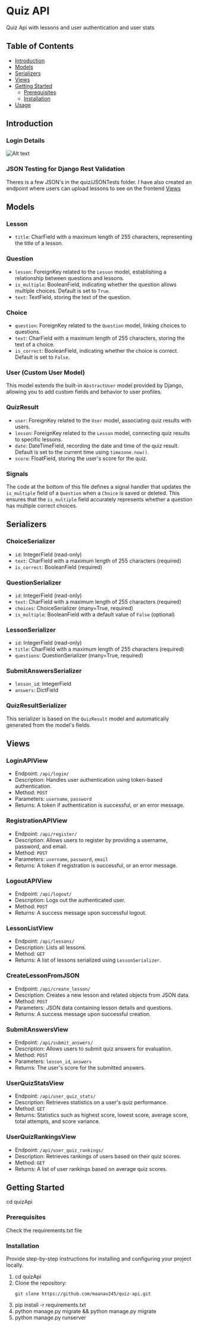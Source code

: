 # Quiz API

Quiz Api with lessons and user authentication and user stats

## Table of Contents

- [Introduction](#introduction)
- [Models](#models)
- [Serializers](#serializers)
- [Views](#views)
- [Getting Started](#getting-started)
  - [Prerequisites](#prerequisites)
  - [Installation](#installation)
- [Usage](#usage)

## Introduction

### Login Details

![Alt text](image.png)

### JSON Testing for Django Rest Validation

Theres is a few JSON's in the quiz/JSONTests folder. I have also created an endpoint where users can upload lessons
to see on the frontend
[Views](##CreateLessonFromJSON)

## Models

### Lesson

- `title`: CharField with a maximum length of 255 characters, representing the title of a lesson.

### Question

- `lesson`: ForeignKey related to the `Lesson` model, establishing a relationship between questions and lessons.
- `is_multiple`: BooleanField, indicating whether the question allows multiple choices. Default is set to `True`.
- `text`: TextField, storing the text of the question.

### Choice

- `question`: ForeignKey related to the `Question` model, linking choices to questions.
- `text`: CharField with a maximum length of 255 characters, storing the text of a choice.
- `is_correct`: BooleanField, indicating whether the choice is correct. Default is set to `False`.

### User (Custom User Model)

This model extends the built-in `AbstractUser` model provided by Django, allowing you to add custom fields and behavior to user profiles.

### QuizResult

- `user`: ForeignKey related to the `User` model, associating quiz results with users.
- `lesson`: ForeignKey related to the `Lesson` model, connecting quiz results to specific lessons.
- `date`: DateTimeField, recording the date and time of the quiz result. Default is set to the current time using `timezone.now()`.
- `score`: FloatField, storing the user's score for the quiz.

### Signals

The code at the bottom of this file defines a signal handler that updates the `is_multiple` field of a `Question` when a `Choice` is saved or deleted. This ensures that the `is_multiple` field accurately represents whether a question has multiple correct choices.

## Serializers

### ChoiceSerializer

- `id`: IntegerField (read-only)
- `text`: CharField with a maximum length of 255 characters (required)
- `is_correct`: BooleanField (required)

### QuestionSerializer

- `id`: IntegerField (read-only)
- `text`: CharField with a maximum length of 255 characters (required)
- `choices`: ChoiceSerializer (many=True, required)
- `is_multiple`: BooleanField with a default value of `False` (optional)

### LessonSerializer

- `id`: IntegerField (read-only)
- `title`: CharField with a maximum length of 255 characters (required)
- `questions`: QuestionSerializer (many=True, required)

### SubmitAnswersSerializer

- `lesson_id`: IntegerField
- `answers`: DictField

### QuizResultSerializer

This serializer is based on the `QuizResult` model and automatically generated from the model's fields.

## Views

### LoginAPIView

- Endpoint: `/api/login/`
- Description: Handles user authentication using token-based authentication.
- Method: `POST`
- Parameters: `username`, `password`
- Returns: A token if authentication is successful, or an error message.

### RegistrationAPIView

- Endpoint: `/api/register/`
- Description: Allows users to register by providing a username, password, and email.
- Method: `POST`
- Parameters: `username`, `password`, `email`
- Returns: A token if registration is successful, or an error message.

### LogoutAPIView

- Endpoint: `/api/logout/`
- Description: Logs out the authenticated user.
- Method: `POST`
- Returns: A success message upon successful logout.

### LessonListView

- Endpoint: `/api/lessons/`
- Description: Lists all lessons.
- Method: `GET`
- Returns: A list of lessons serialized using `LessonSerializer`.

### CreateLessonFromJSON

- Endpoint: `/api/create_lesson/`
- Description: Creates a new lesson and related objects from JSON data.
- Method: `POST`
- Parameters: JSON data containing lesson details and questions.
- Returns: A success message upon successful creation.

### SubmitAnswersView

- Endpoint: `/api/submit_answers/`
- Description: Allows users to submit quiz answers for evaluation.
- Method: `POST`
- Parameters: `lesson_id`, `answers`
- Returns: The user's score for the submitted answers.

### UserQuizStatsView

- Endpoint: `/api/user_quiz_stats/`
- Description: Retrieves statistics on a user's quiz performance.
- Method: `GET`
- Returns: Statistics such as highest score, lowest score, average score, total attempts, and score variance.

### UserQuizRankingsView

- Endpoint: `/api/user_quiz_rankings/`
- Description: Retrieves rankings of users based on their quiz scores.
- Method: `GET`
- Returns: A list of user rankings based on average quiz scores.

## Getting Started

cd quizApi

### Prerequisites

Check the requirements.txt file

### Installation

Provide step-by-step instructions for installing and configuring your project locally.

1. cd quizApi
2. Clone the repository:
   ```shell
   git clone https://github.com/maanav245/quiz-api.git
   ```
3. pip install -r requirements.txt
4. python manage.py migrate && python manage.py migrate
5. python manage.py runserver
